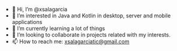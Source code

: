- 👋 Hi, I’m @xsalagarcia
- 👀 I’m interested in Java and Kotlin in desktop, server and mobile applications
- 🌱 I’m currently learning a lot of things
- 💞️ I’m looking to collaborate in projects related with my interests.
- 📫 How to reach me: xsalagarciatic@gmail.com

<!---
xsalagarcia/xsalagarcia is a ✨ special ✨ repository because its `README.md` (this file) appears on your GitHub profile.
You can click the Preview link to take a look at your changes.
--->
